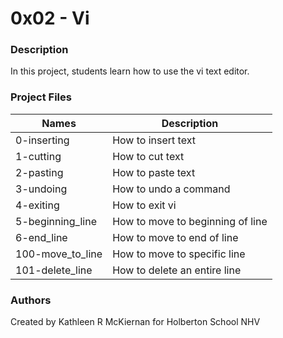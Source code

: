 # 0x02 - Vi

### Description
In this project, students learn how to use the vi text editor.

### Project Files
Names | Description
------|-----------------------
0-inserting | How to insert text
1-cutting | How to cut text
2-pasting | How to paste text
3-undoing | How to undo a command
4-exiting | How to exit vi
5-beginning_line | How to move to beginning of line
6-end_line | How to move to end of line
100-move_to_line | How to move to specific line
101-delete_line | How to delete an entire line

### Authors
Created by Kathleen R McKiernan for Holberton School NHV
